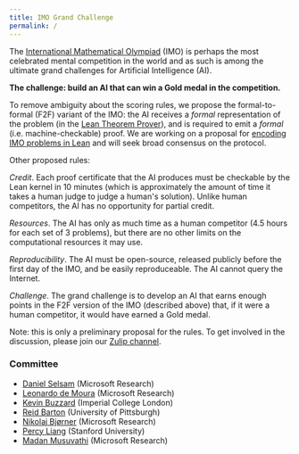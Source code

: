 ```yaml
---
title: IMO Grand Challenge
permalink: /
---
```


The [International Mathematical Olympiad](https://www.imo-official.org/) (IMO) is perhaps the most celebrated mental competition in the world and as such is among the ultimate grand challenges for Artificial Intelligence (AI).

**The challenge: build an AI that can win a Gold medal in the competition.**

To remove ambiguity about the scoring rules, we propose the formal-to-formal (F2F) variant of the IMO: the AI receives a *formal* representation of the problem (in the [Lean Theorem Prover](https://leanprover.github.io/)), and is required to emit a *formal* (i.e. machine-checkable) proof.
We are working on a proposal for [encoding IMO problems in Lean](https://github.com/IMO-grand-challenge/formal-encoding) and will seek broad consensus on the protocol.

Other proposed rules:

*Credit*. Each proof certificate that the AI produces must be checkable by the Lean kernel in 10 minutes (which is approximately the amount of time it takes a human judge to judge a human's solution). Unlike human competitors, the AI has no opportunity for partial credit.

*Resources*. The AI has only as much time as a human competitor (4.5 hours for each set of 3 problems), but there are no other limits on the computational resources it may use.

*Reproducibility*. The AI must be open-source, released publicly before the first day of the IMO, and be easily reproduceable. The AI cannot query the Internet.

*Challenge*. The grand challenge is to develop an AI that earns enough points in the F2F version of the IMO (described above) that, if it were a human competitor, it would have earned a Gold medal.

Note: this is only a preliminary proposal for the rules. To get involved in the discussion, please join our [Zulip channel](https://leanprover.zulipchat.com/#narrow/stream/208328-IMO-grand-challenge).

### Committee

- [Daniel Selsam](https://dselsam.github.io/) (Microsoft Research)
- [Leonardo de Moura](https://leodemoura.github.io/) (Microsoft Research)
- [Kevin Buzzard](http://wwwf.imperial.ac.uk/~buzzard/) (Imperial College London)
- [Reid Barton](https://en.wikipedia.org/wiki/Reid_W._Barton) (University of Pittsburgh)
- [Nikolaj Bj&oslash;rner](https://www.microsoft.com/en-us/research/people/nbjorner/) (Microsoft Research)
- [Percy Liang](https://cs.stanford.edu/~pliang/) (Stanford University)
- [Madan Musuvathi](https://www.microsoft.com/en-us/research/people/madanm/) (Microsoft Research)

